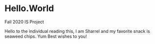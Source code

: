# Hello.World
Fall 2020 IS Project

Hello to the individual reading this, I am Sharrel and my favorite snack is seaweed chips. Yum
Best wishes to you!
